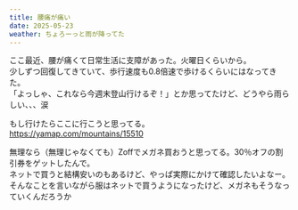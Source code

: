 ```yaml
---
title: 腰痛が痛い
date: 2025-05-23
weather: ちょろーっと雨が降ってた
---
```

ここ最近、腰が痛くて日常生活に支障があった。火曜日くらいから。  
少しずつ回復してきていて、歩行速度も0.8倍速で歩けるくらいにはなってきた。  
「よっしゃ、これなら今週末登山行けるぞ！」とか思ってたけど、どうやら雨らしい、、、涙

もし行けたらここに行こうと思ってる。  
https://yamap.com/mountains/15510

無理なら（無理じゃなくても）Zoffでメガネ買おうと思ってる。30％オフの割引券をゲットしたんで。  
ネットで買うと結構安いのもあるけど、やっぱ実際にかけて確認したいよなー。そんなことを言いながら服はネットで買うようになったけど、メガネもそうなっていくんだろうか

